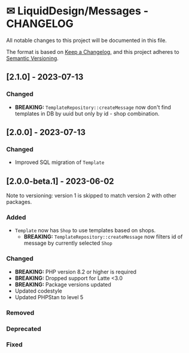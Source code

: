 # ✉ LiquidDesign/Messages - CHANGELOG

All notable changes to this project will be documented in this file.

The format is based on [Keep a Changelog](https://keepachangelog.com/en/1.0.0/),
and this project adheres to [Semantic Versioning](https://semver.org/spec/v2.0.0.html).

## [2.1.0] - 2023-07-13

### Changed

- **BREAKING:** `TemplateRepository::createMessage` now don't find templates in DB by uuid but only by id - shop combination.

## [2.0.0] - 2023-07-13

### Changed

- Improved SQL migration of `Template`

## [2.0.0-beta.1] - 2023-06-02

Note to versioning: version 1 is skipped to match version 2 with other packages.

### Added
 
- `Template` now has `Shop` to use templates based on shops.
  - **BREAKING:** `TemplateRepository::createMessage` now filters id of message by currently selected `Shop`

### Changed

- **BREAKING:** PHP version 8.2 or higher is required
- **BREAKING:** Dropped support for Latte <3.0
- **BREAKING:** Package versions updated
- Updated codestyle
- Updated PHPStan to level 5

### Removed

### Deprecated

### Fixed